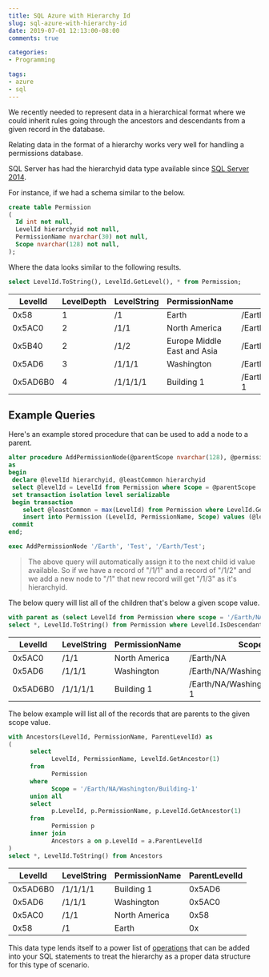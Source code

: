 ```yaml
---
title: SQL Azure with Hierarchy Id
slug: sql-azure-with-hierarchy-id
date: 2019-07-01 12:13:00-08:00
comments: true

categories:
- Programming

tags:
- azure
- sql
---
```


We recently needed to represent data in a hierarchical format where we could inherit rules going through the ancestors and descendants from a given record in the database.

Relating data in the format of a hierarchy works very well for handling a permissions database.

SQL Server has had the hierarchyid data type available since [SQL Server 2014](https://docs.microsoft.com/en-us/sql/relational-databases/hierarchical-data-sql-server?view=sql-server-2017). 

For instance, if we had a schema similar to the below.

``` sql
create table Permission
(
  Id int not null,
  LevelId hierarchyid not null,
  PermissionName nvarchar(30) not null,
  Scope nvarchar(128) not null,
);
```

Where the data looks similar to the following results.

``` sql
select LevelId.ToString(), LevelId.GetLevel(), * from Permission;
```

| LevelId  | LevelDepth | LevelString | PermissionName              | Scope                           | 
|----------|------------|-------------|-----------------------------|---------------------------------| 
| 0x58     | 1          | /1          | Earth                       | /Earth                          | 
| 0x5AC0   | 2          | /1/1        | North America               | /Earth/NA                       | 
| 0x5B40   | 2          | /1/2        | Europe Middle East and Asia | /Earth/EMEA                     | 
| 0x5AD6   | 3          | /1/1/1      | Washington                  | /Earth/NA/Washington            | 
| 0x5AD6B0 | 4          | /1/1/1/1    | Building 1                  | /Earth/NA/Washington/Building-1 | 

## Example Queries

Here's an example stored procedure that can be used to add a node to a parent.

``` sql
alter procedure AddPermissionNode(@parentScope nvarchar(128), @permissionName nvarchar(30), @scope nvarchar(128))
as
begin
 declare @levelId hierarchyid, @leastCommon hierarchyid
 select @levelId = LevelId from Permission where Scope = @parentScope
 set transaction isolation level serializable
 begin transaction
	select @leastCommon = max(LevelId) from Permission where LevelId.GetAncestor(1) = @levelId;
	insert into Permission (LevelId, PermissionName, Scope) values (@levelId.GetDescendant(@leastCommon, NULL), @workspaceName, @scope);
 commit
end;
```

``` sql
exec AddPermissionNode '/Earth', 'Test', '/Earth/Test';
```

> The above query will automatically assign it to the next child id value available. So if we have a record of "/1/1" and a record of "/1/2" and we add a new node to "/1" that new record will get "/1/3" as it's hierarchyid.

The below query will list all of the children that's below a given scope value. 

``` sql
with parent as (select LevelId from Permission where scope = '/Earth/NA')
select *, LevelId.ToString() from Permission where LevelId.IsDescendantOf((select * from parent)) = 1;
```

| LevelId  | LevelString | PermissionName | Scope                           | 
|----------|-------------|----------------|---------------------------------| 
| 0x5AC0   | /1/1        | North America  | /Earth/NA                       | 
| 0x5AD6   | /1/1/1      | Washington     | /Earth/NA/Washington            | 
| 0x5AD6B0 | /1/1/1/1    | Building 1     | /Earth/NA/Washington/Building-1 | 

The below example will list all of the records that are parents to the given scope value.

``` sql
with Ancestors(LevelId, PermissionName, ParentLevelId) as
(
      select
            LevelId, PermissionName, LevelId.GetAncestor(1)
      from
            Permission
      where
            Scope = '/Earth/NA/Washington/Building-1'
      union all
      select
            p.LevelId, p.PermissionName, p.LevelId.GetAncestor(1)
      from
            Permission p
      inner join
            Ancestors a on p.LevelId = a.ParentLevelId
)
select *, LevelId.ToString() from Ancestors
```

| LevelId  | LevelString | PermissionName | ParentLevelId | 
|----------|-------------|----------------|---------------| 
| 0x5AD6B0 | /1/1/1/1    | Building 1     | 0x5AD6        | 
| 0x5AD6   | /1/1/1      | Washington     | 0x5AC0        | 
| 0x5AC0   | /1/1        | North America  | 0x58          | 
| 0x58     | /1          | Earth          | 0x            | 

This data type lends itself to a power list of [operations](https://docs.microsoft.com/en-us/sql/t-sql/data-types/hierarchyid-data-type-method-reference?view=sql-server-2017) that can be added into your SQL statements to treat the hierarchy as a proper data structure for this type of scenario.
